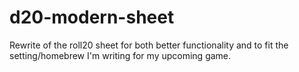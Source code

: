 # d20-modern-sheet
Rewrite of the roll20 sheet for both better functionality and to fit the setting/homebrew I'm writing for my upcoming game.
